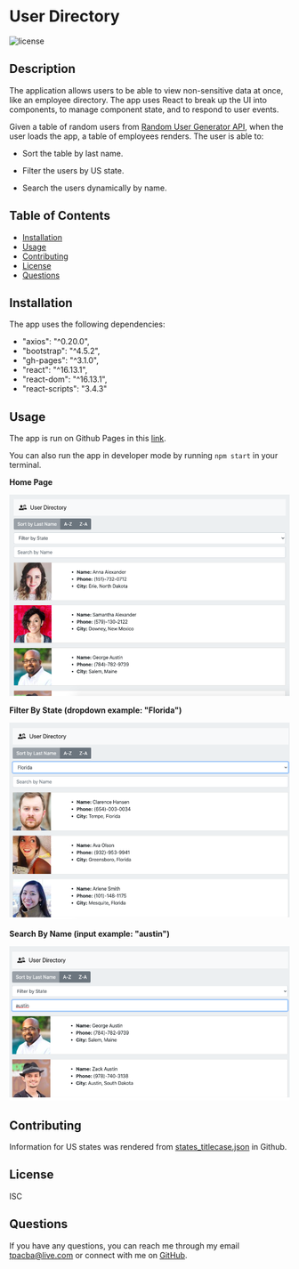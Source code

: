 # User Directory

![license](https://img.shields.io/badge/license-ISC-red.svg)

## Description

The application allows users to be able to view non-sensitive data at once, like an employee directory. The app uses React to break up the UI into components, to manage component state, and to respond to user events. 

Given a table of random users from [Random User Generator API](ndomuser.me), when the user loads the app, a table of employees renders. The user is able to:

  * Sort the table by last name.

  * Filter the users by US state.

  * Search the users dynamically by name.

## Table of Contents

* [Installation](#installation)
* [Usage](#usage)
* [Contributing](#contributing)
* [License](#license)
* [Questions](#questions)

## Installation

The app uses the following dependencies:
*    "axios": "^0.20.0",
*    "bootstrap": "^4.5.2",
*    "gh-pages": "^3.1.0",
*    "react": "^16.13.1",
*    "react-dom": "^16.13.1",
*    "react-scripts": "3.4.3"

## Usage

The app is run on Github Pages in this [link](https://tpacba.github.io/homework19-userdirectory/). 

You can also run the app in developer mode by running `npm start` in your terminal.

**Home Page**

![screenshot home](./misc/screen_home.png)

**Filter By State (dropdown example: "Florida")**

![screenshot filter by state](./misc/screen_state.png)

**Search By Name (input example: "austin")**

![screenshot search by name](./misc/screen_name.png)



## Contributing

Information for US states was rendered from [states_titlecase.json](https://gist.github.com/mshafrir/2646763/8303e1d831e89cb8af24a11f2fa77353c317e408) in Github.

## License

ISC

## Questions

If you have any questions, you can reach me through my email tpacba@live.com or connect with me on [GitHub](https://github.com/tpacba).